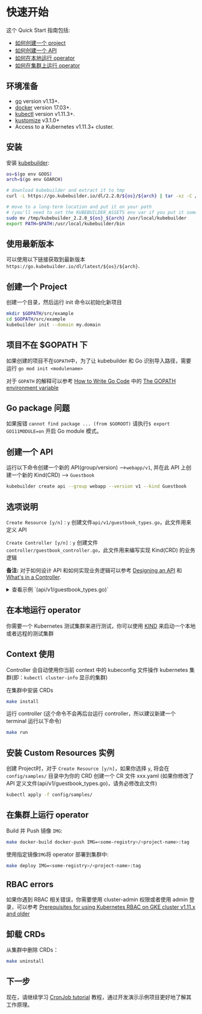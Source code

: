 # 快速开始

这个 Quick Start 指南包括:

- [如何创建一个 project](#create-a-project)
- [如何创建一个 API](#create-an-api)
- [如何在本地运行 operator](#test-it-out)
- [如何在集群上运行 operator](#run-it-on-the-cluster)

## 环境准备

- [go](https://golang.org/dl/) version v1.13+.
- [docker](https://docs.docker.com/install/) version 17.03+.
- [kubectl](https://kubernetes.io/docs/tasks/tools/install-kubectl/) version v1.11.3+.
- [kustomize](https://sigs.k8s.io/kustomize/docs/INSTALL.md) v3.1.0+
- Access to a Kubernetes v1.11.3+ cluster.

## 安装

安装 [kubebuilder](https://sigs.k8s.io/kubebuilder):

```bash
os=$(go env GOOS)
arch=$(go env GOARCH)

# download kubebuilder and extract it to tmp
curl -L https://go.kubebuilder.io/dl/2.2.0/${os}/${arch} | tar -xz -C /tmp/

# move to a long-term location and put it on your path
# (you'll need to set the KUBEBUILDER_ASSETS env var if you put it somewhere else)
sudo mv /tmp/kubebuilder_2.2.0_${os}_${arch} /usr/local/kubebuilder
export PATH=$PATH:/usr/local/kubebuilder/bin
```

<aside class="note">
<h1>使用最新版本</h1>

可以使用以下链接获取到最新版本 `https://go.kubebuilder.io/dl/latest/${os}/${arch}`.

</aside>

<span id="create-a-project"></span>
## 创建一个 Project

创建一个目录，然后运行 init 命令以初始化新项目

```bash
mkdir $GOPATH/src/example
cd $GOPATH/src/example
kubebuilder init --domain my.domain
```

<aside class="note">

<h1>项目不在 $GOPATH 下</h1>

如果创建的项目不在`GOPATH`中，为了让 kubebuilder 和 Go 识别导入路径，需要运行 ` go mod init <modulename> `

对于 `GOPATH` 的解释可以参考 [How to Write Go Code][how-to-write-go-code-golang-docs] 中的 [The GOPATH environment variable][GOPATH-golang-docs] 

</aside>

<aside class="note">

<h1>Go package 问题</h1>

如果报错 `cannot find package ... (from $GOROOT)` 请执行`$ export GO111MODULE=on` 开启 Go module 模式。

</aside>

<span id="create-an-api"></span>
## 创建一个 API
运行以下命令创建一个新的 API(group/version) -->`webapp/v1`, 并在此 API 上创建一个新的 Kind(CRD) --> `Guestbook `

<!--Run the following command to create a new API (group/version) as `webapp/v1` and the new Kind(CRD) `Guestbook` on it:
-->
```bash
kubebuilder create api --group webapp --version v1 --kind Guestbook
```

<aside class="note">
<h1>选项说明</h1>

`Create Resource [y/n]：y` 创建文件`api/v1/guestbook_types.go`，此文件用来定义 API

`Create Controller [y/n]：y` 创建文件 `controller/guestbook_controller.go`，此文件用来编写实现 Kind(CRD) 的业务逻辑


</aside>

**备注:** 对于如何设计 API 和如何实现业务逻辑可以参考 [Designing an API](/cronjob-tutorial/api-design.md) 和 [What's in
a Controller](cronjob-tutorial/controller-overview.md).


<details><summary>查看示例 `(api/v1/guestbook_types.go)` </summary>
<p>

```go
// GuestbookSpec defines the desired state of Guestbook
type GuestbookSpec struct {
	// INSERT ADDITIONAL SPEC FIELDS - desired state of cluster
	// Important: Run "make" to regenerate code after modifying this file

	// Quantity of instances
	// +kubebuilder:validation:Minimum=1
	// +kubebuilder:validation:Maximum=10
	Size int32 `json:"size"`

	// Name of the ConfigMap for GuestbookSpec's configuration
	// +kubebuilder:validation:MaxLength=15
	// +kubebuilder:validation:MinLength=1
	ConfigMapName string `json:"configMapName"`

	// +kubebuilder:validation:Enum=Phone;Address;Name
	Type string `json:"alias,omitempty"`
}

// GuestbookStatus defines the observed state of Guestbook
type GuestbookStatus struct {
	// INSERT ADDITIONAL STATUS FIELD - define observed state of cluster
	// Important: Run "make" to regenerate code after modifying this file

	// PodName of the active Guestbook node.
	Active string `json:"active"`

	// PodNames of the standby Guestbook nodes.
	Standby []string `json:"standby"`
}

type Guestbook struct {
	metav1.TypeMeta   `json:",inline"`
	metav1.ObjectMeta `json:"metadata,omitempty"`

	Spec   GuestbookSpec   `json:"spec,omitempty"`
	Status GuestbookStatus `json:"status,omitempty"`
}
```

</p>
</details>

<span id="test-it-out"></span>
## 在本地运行 operator
你需要一个 Kubernetes 测试集群来进行测试，你可以使用 [KIND](https://sigs.k8s.io/kind) 来启动一个本地或者远程的测试集群

<aside class="note">
<h1>Context 使用</h1>

Controller 会自动使用你当前 context 中的 kubeconfig 文件操作 kubernetes 集群(即：`kubectl cluster-info` 显示的集群)

</aside> 

在集群中安装 CRDs

```bash
make install
```

运行 controller (这个命令不会再后台运行 controller，所以建议新建一个 terminal 运行以下命令)

```bash
make run
```

## 安装 Custom Resources 实例

创建 Project时，对于 ` Create Resource [y/n] `，如果你选择 `y`, 将会在 `config/samples/` 目录中为你的 CRD 创建一个 CR 文件 xxx.yaml (如果你修改了 API 定义文件(api/v1/guestbook_types.go)，请务必修改此文件)

```bash
kubectl apply -f config/samples/
```

<span id="run-it-on-the-cluster"></span>
## 在集群上运行 operator

Build 并 Push 镜像 `IMG`:

```bash
make docker-build docker-push IMG=<some-registry>/<project-name>:tag
```

使用指定镜像`IMG`将 operator 部署到集群中:

```bash
make deploy IMG=<some-registry>/<project-name>:tag
```

<aside class="note">
<h1>RBAC errors</h1>

如果你遇到 RBAC 相关错误，你需要使用 cluster-admin 权限或者使用 admin 登录，可以参考 [Prerequisites for using Kubernetes RBAC on GKE cluster v1.11.x and older][pre-rbc-gke]


</aside> 

## 卸载 CRDs

从集群中删除 CRDs：

```bash
make uninstall
```

## 下一步
现在，请继续学习 [CronJob tutorial][cronjob-tutorial] 教程，通过开发演示示例项目更好地了解其工作原理。


[pre-rbc-gke]:https://cloud.google.com/kubernetes-engine/docs/how-to/role-based-access-control#iam-rolebinding-bootstrap
[cronjob-tutorial]: https://book.kubebuilder.io/cronjob-tutorial/cronjob-tutorial.html
[GOPATH-golang-docs]: https://golang.org/doc/code.html#GOPATH
[how-to-write-go-code-golang-docs]: https://golang.org/doc/code.html 


